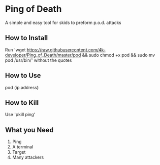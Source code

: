# Ping of Death
A simple and easy tool for skids to preform p.o.d. attacks

## How to Install
Run 'wget https://raw.githubusercontent.com/4k-developer/Ping_of_Death/master/pod && sudo chmod +x pod && sudo mv pod /usr/bin/' without the quotes

## How to Use
pod (ip address)

## How to Kill
Use 'pkill ping'

## What you Need
1) Ping 
2) A terminal
3) Target
4) Many attackers
